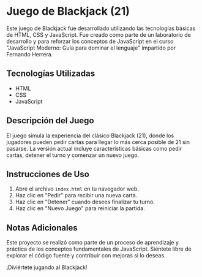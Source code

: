 # Juego de Blackjack (21)

Este juego de Blackjack fue desarrollado utilizando las tecnologías básicas de HTML, CSS y JavaScript. Fue creado como parte de un laboratorio de desarrollo y para reforzar los conceptos de JavaScript en el curso "JavaScript Moderno: Guía para dominar el lenguaje" impartido por Fernando Herrera.

## Tecnologías Utilizadas

- HTML
- CSS
- JavaScript

## Descripción del Juego

El juego simula la experiencia del clásico Blackjack (21), donde los jugadores pueden pedir cartas para llegar lo más cerca posible de 21 sin pasarse. La versión actual incluye características básicas como pedir cartas, detener el turno y comenzar un nuevo juego.

## Instrucciones de Uso

1. Abre el archivo `index.html` en tu navegador web.
2. Haz clic en "Pedir" para recibir una nueva carta.
3. Haz clic en "Detener" cuando desees finalizar tu turno.
4. Haz clic en "Nuevo Juego" para reiniciar la partida.

## Notas Adicionales

Este proyecto se realizó como parte de un proceso de aprendizaje y práctica de los conceptos fundamentales de JavaScript. Siéntete libre de explorar el código fuente y contribuir con mejoras si lo deseas.

¡Diviértete jugando al Blackjack!

